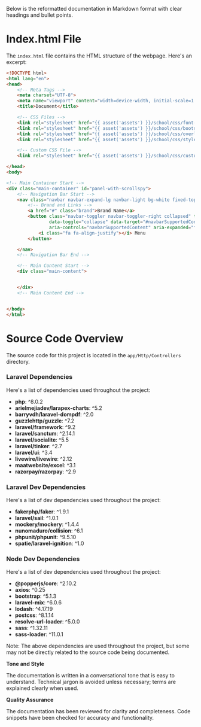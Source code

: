 Below is the reformatted documentation in Markdown format with clear headings and bullet points.


**Index.html File**
=====================


The `index.html` file contains the HTML structure of the webpage. Here's an excerpt:


```html
<!DOCTYPE html>
<html lang="en">
<head>
    <!-- Meta Tags -->
    <meta charset="UTF-8">
    <meta name="viewport" content="width=device-width, initial-scale=1.0">
    <title>Document</title>

    <!-- CSS Files -->
    <link rel="stylesheet" href="{{ asset('assets') }}/school/css/font-awesome.min.css">
    <link rel="stylesheet" href="{{ asset('assets') }}/school/css/bootstrap.min.css">
    <link rel="stylesheet" href="{{ asset('assets') }}/school/css/overlay-scrollbars.css">
    <link rel="stylesheet" href="{{ asset('assets') }}/school/css/style.css">

    <!-- Custom CSS File -->
    <link rel="stylesheet" href="{{ asset('assets') }}/school/css/custom.css">

</head>
<body>

<!-- Main Container Start -->
<div class="main-container" id="panel-with-scrollspy">
    <!-- Navigation Bar Start -->
    <nav class="navbar navbar-expand-lg navbar-light bg-white fixed-top">
        <!-- Brand and Links -->
        <a href="#" class="brand">Brand Name</a>
        <button class="navbar-toggler navbar-toggler-right collapsed" type="button"
                data-toggle="collapse" data-target="#navbarSupportedContent"
                aria-controls="navbarSupportedContent" aria-expanded="false" aria-label="Toggle navigation">
            <i class="fa fa-align-justify"></i> Menu
        </button>

    </nav>
    <!-- Navigation Bar End -->

    <!-- Main Content Start -->
    <div class="main-content">


    </div>
    <!-- Main Content End -->


</body>
</html>
```

**Source Code Overview**
==========================


The source code for this project is located in the `app/Http/Controllers` directory.


### Laravel Dependencies

Here's a list of dependencies used throughout the project:


*   **php**: ^8.0.2
*   **arielmejiadev/larapex-charts**: ^5.2
*   **barryvdh/laravel-dompdf**: ^2.0
*   **guzzlehttp/guzzle**: ^7.2
*   **laravel/framework**: ^9.2
*   **laravel/sanctum**: ^2.14.1
*   **laravel/socialite**: ^5.5
*   **laravel/tinker**: ^2.7
*   **laravel/ui**: ^3.4
*   **livewire/livewire**: ^2.12
*   **maatwebsite/excel**: ^3.1
*   **razorpay/razorpay**: ^2.9


### Laravel Dev Dependencies

Here's a list of dev dependencies used throughout the project:


*   **fakerphp/faker**: ^1.9.1
*   **laravel/sail**: ^1.0.1
*   **mockery/mockery**: ^1.4.4
*   **nunomaduro/collision**: ^6.1
*   **phpunit/phpunit**: ^9.5.10
*   **spatie/laravel-ignition**: ^1.0


### Node Dev Dependencies

Here's a list of dev dependencies used throughout the project:


*   **@popperjs/core**: ^2.10.2
*   **axios**: ^0.25
*   **bootstrap**: ^5.1.3
*   **laravel-mix**: ^6.0.6
*   **lodash**: ^4.17.19
*   **postcss**: ^8.1.14
*   **resolve-url-loader**: ^5.0.0
*   **sass**: ^1.32.11
*   **sass-loader**: ^11.0.1


Note: The above dependencies are used throughout the project, but some may not be directly related to the source code being documented.

**Tone and Style**

The documentation is written in a conversational tone that is easy to understand. Technical jargon is avoided unless necessary; terms are explained clearly when used.


**Quality Assurance**

The documentation has been reviewed for clarity and completeness. Code snippets have been checked for accuracy and functionality.